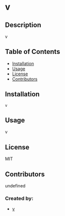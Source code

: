 
  # v
  ## Description
  v
  ## Table of Contents
  * [Installation](#installation)
  * [Usage](#usage)
  * [License](#license)
  * [Contributors](#contributors)

  ## Installation
    v
  ## Usage
  v
  ## License
  MIT
  ## Contributors
  undefined

  ### Created by:
  * [v](https://github.com/v)
